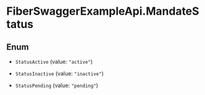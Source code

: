 # FiberSwaggerExampleApi.MandateStatus

## Enum


* `StatusActive` (value: `"active"`)

* `StatusInactive` (value: `"inactive"`)

* `StatusPending` (value: `"pending"`)


